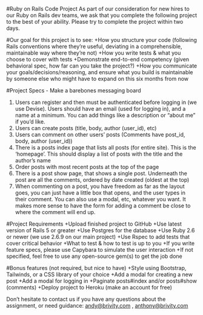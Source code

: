 #Ruby on Rails Code Project
As part of our consideration for new hires to our Ruby on Rails dev teams, we ask that you complete the following project to the best of your ability. Please try to complete the project within two days.

#Our goal for this project is to see:
+How you structure your code (following Rails conventions where they’re useful, deviating in a comprehensible, maintainable way where they’re not)
+How you write tests & what you choose to cover with tests
+Demonstrate end-to-end competency (given behavioral spec, how far can you take the project?)
+How you communicate your goals/decisions/reasoning, and ensure what you build is maintainable by someone else who might have to expand on this six months from now


#Project Specs - Make a barebones messaging board
1. Users can register and then must be authenticated before logging in (we use Devise). Users should have an email (used for logging in), and a name at a minimum. You can add things like a description or “about me” if you’d like.
2. Users can create posts (title, body, author (user_id), etc)
3. Users can comment on other users’ posts (Comments have post_id, body, author (user_id))
4. There is a posts index page that lists all posts (for entire site). This is the ‘homepage’. This should display a list of posts with the title and the author’s name
5. Order posts with most recent posts at the top of the page
6. There is a post show page, that shows a single post. Underneath the post are all the comments, ordered by date created (oldest at the top)
7. When commenting on a post, you have freedom as far as the layout goes, you can just have a little box that opens, and the user types in their comment. You can also use a modal, etc, whatever you want. It makes more sense to have the form for adding a comment be close to where the comment will end up.

#Project Requirements
+Upload finished project to GitHub
+Use latest version of Rails 5 or greater
+Use Postgres for the database
+Use Ruby 2.6 or newer (we use 2.6.9 on our main project)
+Use Rspec to add tests that cover critical behavior
    +What to test & how to test is up to you
    +If you write feature specs, please use Capybara to simulate the user interaction
+If not specified, feel free to use any open-source gem(s) to get the job done

#Bonus features (not required, but nice to have)
+Style using Bootstrap, Tailwinds, or a CSS library of your choice
+Add a modal for creating a new post
+Add a modal for logging in
+Paginate posts#index and/or posts#show (comments)
+Deploy project to Heroku (make an account for free)

Don’t hesitate to contact us if you have any questions about the assignment, or need guidance: andy@brivity.com , anthony@brivity.com
